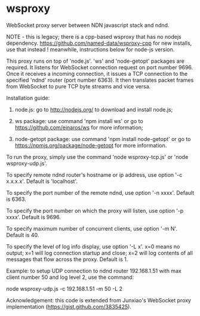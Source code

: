 wsproxy
=======

WebSocket proxy server between NDN javascript stack and ndnd.


NOTE - this is legacy; there is a cpp-based wsproxy that has no nodejs dependency.
https://github.com/named-data/wsproxy-cpp
for new installs, use that instead !
meanwhile, instructions below for node-js version.



This proxy runs on top of 'node.js'. 'ws' and 'node-getopt' packages are required. It listens for WebSocket connection request on port number 9696. Once it receives a incoming connection, it issues a TCP connection to the specified 'ndnd' router (port number 6363). It then translates packet frames from WebSocket to pure TCP byte streams and vice versa.

Installation guide:

1) node.js: go to http://nodejs.org/ to download and install node.js;

2) ws package: use command 'npm install ws' or go to https://github.com/einaros/ws for more information;

3) node-getopt package: use command 'npm install node-getopt' or go to https://npmjs.org/package/node-getopt for more information.


To run the proxy, simply use the command 'node wsproxy-tcp.js' or 'node wsproxy-udp.js'.

To specify remote ndnd router's hostname or ip address, use option '-c x.x.x.x'. Default is 'localhost'.

To specify the port number of the remote ndnd, use option '-n xxxx'. Default is 6363.

To specify the port number on which the proxy will listen, use option '-p xxxx'. Default is 9696.

To specify maximum number of concurrent clients, use option '-m N'. Default is 40.

To specify the level of log info display, use option '-L x'. x=0 means no output; x=1 will log connection startup and close; x=2 will log contents of all messages that flow across the proxy. Default is 1.

Example: to setup UDP connection to ndnd router 192.168.1.51 with max client number 50 and log level 2, use the command:

node wsproxy-udp.js -c 192.168.1.51 -m 50 -L 2

Acknowledgement: this code is extended from Junxiao's WebSocket proxy implementation (https://gist.github.com/3835425).
